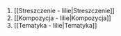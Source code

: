 1. [[Streszczenie - lilie|Streszczenie]]
2. [[Kompozycja - lilie|Kompozycja]]
3. [[Tematyka - lilie|Tematyka]]